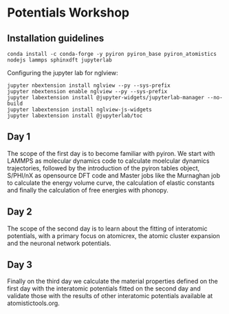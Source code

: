 # Potentials Workshop


## Installation guidelines

`conda install -c conda-forge -y pyiron pyiron_base pyiron_atomistics nodejs lammps sphinxdft jupyterlab`

Configuring the jupyter lab for nglview:

```
jupyter nbextension install nglview --py --sys-prefix
jupyter nbextension enable nglview --py --sys-prefix
jupyter labextension install @jupyter-widgets/jupyterlab-manager --no-build
jupyter labextension install nglview-js-widgets
jupyter labextension install @jupyterlab/toc
```

## Day 1
The scope of the first day is to become familiar with pyiron. We start with LAMMPS as molecular dynamics code to calculate moelcular dynamics trajectories, followed by the introduction of the pyiron tables object, S/PHI/nX as opensource DFT code and Master jobs like the Murnaghan job to calculate the energy volume curve, the calculation of elastic constants and finally the calculation of free energies with phonopy.  

## Day 2
The scope of the second day is to learn about the fitting of interatomic potentials, with a primary focus on atomicrex, the atomic cluster expansion and the neuronal network potentials. 

## Day 3
Finally on the third day we calculate the material properties defined on the first day with the interatomic potentials fitted on the second day and validate those with the results of other interatomic potentials available at atomistictools.org. 

